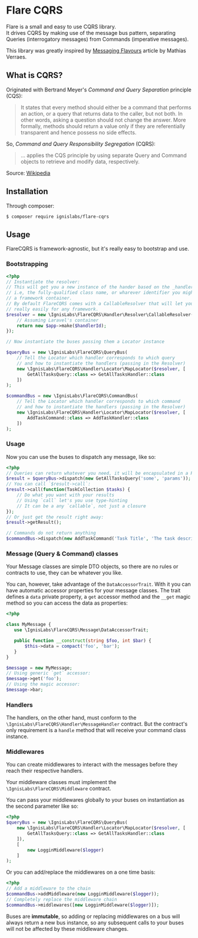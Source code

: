 Flare CQRS
==========

Flare is a small and easy to use CQRS library.  
It drives CQRS by making use of the message bus pattern, separating Queries
(interrogatory messages) from Commands (imperative messages).

This library was greatly inspired by [Messaging Flavours][1] article by Mathias
Verraes.

What is CQRS?
-------------

Originated with Bertrand Meyer's _Command and Query Separation_ principle (CQS):

> It states that every method should either be a command that performs an
  action, or a query that returns data to the caller, but not both. In other
  words, asking a question should not change the answer. More formally, methods
  should return a value only if they are referentially transparent and hence
  possess no side effects.
  
So, _Command and Query Responsibility Segregation_ (CQRS):

> ... applies the CQS principle by using separate Query and Command objects to
  retrieve and modify data, respectively.
  
Source: [Wikipedia][2]

Installation
------------

Through composer:

```shell
$ composer require ignislabs/flare-cqrs
```

Usage
-----

FlareCQRS is framework-agnostic, but it's really easy to bootstrap and use.

### Bootstrapping

```php
<?php
// Instantiate the resolver:
// This will get you a new instance of the hander based on the _handler id_,
// i.e, the fully-qualified class name, or wharever identifier you might use in
// a framework container.
// By default FlareCQRS comes with a CallableResolver that will let you do this
// really easily for any framework.
$resolver = new \IgnisLabs\FlareCQRS\Handler\Resolver\CallableResolver(function($handlerId) use($app) {
    // Assuming Laravel's container
    return new $app->make($handlerId);
});

// Now instantiate the buses passing them a Locator instance

$queryBus = new \IgnisLabs\FlareCQRS\QueryBus(
    // Tell the Locator which handler corresponds to which query
    // and how to instantiate the handlers (passing in the Resolver)
    new \IgnisLabs\FlareCQRS\Handler\Locator\MapLocator($resolver, [
        GetAllTasksQuery::class => GetAllTasksHandler::class
    ])
);

$commandBus = new \IgnisLabs\FlareCQRS\CommandBus(
    // Tell the Locator which handler corresponds to which command
    // and how to instantiate the handlers (passing in the Resolver)
    new \IgnisLabs\FlareCQRS\Handler\Locator\MapLocator($resolver, [
        AddTaskCommand::class => AddTaskHandler::class
    ])
);
```

### Usage

Now you can use the buses to dispatch any message, like so:

```php
<?php
// Queries can return whatever you need, it will be encapsulated in a Result object
$result = $queryBus->dispatch(new GetAllTasksQuery('some', 'params'));
// You can call `$result->call`:
$result->call(function(TaskCollection $tasks) {
    // Do what you want with your results
    // Using `call` let's you use type-hinting
    // It can be a any `callable`, not just a closure
});
// Or just get the result right away:
$result->getResult();

// Commands do not return anything
$commandBus->dispatch(new AddTaskCommand('Task Title', 'The task description'));
```

### Message (Query & Command) classes

Your Message classes are simple DTO objects, so there are no rules or contracts
to use, they can be whatever you like.

You can, however, take advantage of the `DataAccessorTrait`. With it you can
have automatic accessor properties for your message classes. The trait defines
a `data` private property, a `get` accessor method and the `__get` magic method
so you can access the data as properties:
 
 ```php
 <?php
 
class MyMessage {
    use \IgnisLabs\FlareCQRS\Message\DataAccessorTrait;
 
    public function __construct(string $foo, int $bar) {
        $this->data = compact('foo', 'bar');
    }
}
 
$message = new MyMessage;
// Using generic `get` accessor:
$message->get('foo');
// Using the magic accessor:
$message->bar;
 ```

### Handlers

The handlers, on the other hand, must conform to the
`\IgnisLabs\FlareCQRS\Handler\MessageHandler` contract. But the contract's only
requirement is a `handle` method that will receive your command class instance.

### Middlewares

You can create middlewares to interact with the messages before they reach their
respective handlers.

Your middleware classes must implement the `\IgnisLabs\FlareCQRS\Middleware`
contract.

You can pass your middlewares globally to your buses on instantiation as the 
second parameter like so:

```php
<?php
$queryBus = new \IgnisLabs\FlareCQRS\QueryBus(
    new \IgnisLabs\FlareCQRS\Handler\Locator\MapLocator($resolver, [
        GetAllTasksQuery::class => GetAllTasksHandler::class
    ]),
    [
        new LogginMiddleware($logger)
    ]
);
```

Or you can add/replace the middlewares on a one time basis:

```php
<?php
// Add a middleware to the chain
$commandBus->addMiddleware(new LogginMiddleware($logger));
// Completely replace the middleware chain
$commandBus->middlewares([new LogginMiddleware($logger)]);
```

Buses are **immutable**, so adding or replacing middlewares on a bus will always
return a new bus instance, so any subsequent calls to your buses will not be
affected by these middleware changes.

[1]: http://verraes.net/2015/01/messaging-flavours/
[2]: https://en.wikipedia.org/wiki/Command–query_separation
